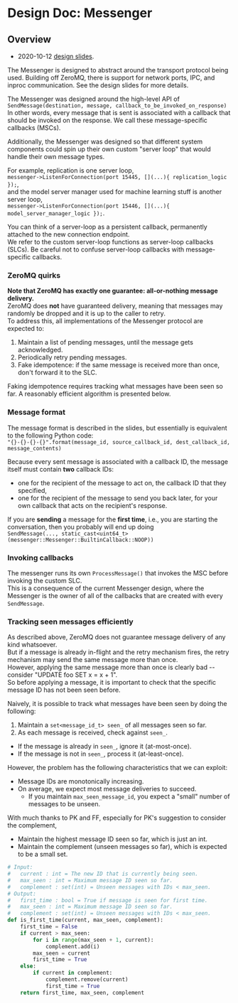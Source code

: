 # Design Doc: Messenger

## Overview

- 2020-10-12 [design slides](https://drive.google.com/file/d/1RQSPKAsLvxcQ-hwpG8FOOVp8rFlVYXJN/).

The Messenger is designed to abstract around the transport protocol being used.
Building off ZeroMQ, there is support for network ports, IPC, and inproc communication.
See the design slides for more details.

The Messenger was designed around the high-level API of  
```SendMessage(destination, message, callback_to_be_invoked_on_response)```  
In other words, every message that is sent is associated with a callback that should be invoked on the response.
We call these message-specific callbacks (MSCs).

Additionally, the Messenger was designed so that different system components could spin up their own custom "server loop" that would handle their own message types.  

For example, replication is one server loop,  
```messenger->ListenForConnection(port 15445, [](...){ replication_logic });```,    
and the model server manager used for machine learning stuff is another server loop,  
```messenger->ListenForConnection(port 15446, [](...){ model_server_manager_logic });```.

You can think of a server-loop as a persistent callback, permanently attached to the new connection endpoint.  
We refer to the custom server-loop functions as server-loop callbacks (SLCs).
Be careful not to confuse server-loop callbacks with message-specific callbacks.

### ZeroMQ quirks

**Note that ZeroMQ has exactly one guarantee: all-or-nothing message delivery.**  
ZeroMQ does **not** have guaranteed delivery, meaning that messages may randomly be dropped and it is up to the caller to retry.  
To address this, all implementations of the Messenger protocol are expected to:

1. Maintain a list of pending messages, until the message gets acknowledged.
2. Periodically retry pending messages.
3. Fake idempotence: if the same message is received more than once, don't forward it to the SLC.

Faking idempotence requires tracking what messages have been seen so far. A reasonably efficient algorithm is presented below.

### Message format

The message format is described in the slides, but essentially is equivalent to the following Python code:  
```"{}-{}-{}-{}".format(message_id, source_callback_id, dest_callback_id, message_contents)```

Because every sent message is associated with a callback ID, the message itself must contain **two** callback IDs:

- one for the recipient of the message to act on, the callback ID that they specified,
- one for the recipient of the message to send you back later, for your own callback that acts on the recipient's response.

If you are **sending** a message for the **first time**, i.e., you are starting the conversation, then you probably will end up doing    
```SendMessage(..., static_cast<uint64_t>(messenger::Messenger::BuiltinCallback::NOOP))```

### Invoking callbacks

The messenger runs its own `ProcessMessage()` that invokes the MSC before invoking the custom SLC.  
This is a consequence of the current Messenger design, where the Messenger is the owner of all of the callbacks that are created with every `SendMessage`.  

### Tracking seen messages efficiently

As described above, ZeroMQ does not guarantee message delivery of any kind whatsoever.  
But if a message is already in-flight and the retry mechanism fires, the retry mechanism may send the same message more than once.    
However, applying the same message more than once is clearly bad -- consider "UPDATE foo SET x = x + 1".  
So before applying a message, it is important to check that the specific message ID has not been seen before.

Naively, it is possible to track what messages have been seen by doing the following:

1. Maintain a `set<message_id_t> seen_` of all messages seen so far.  
2. As each message is received, check against `seen_`.
  - If the message is already in `seen_`, ignore it (at-most-once).
  - If the message is not in `seen_`, process it (at-least-once).

However, the problem has the following characteristics that we can exploit:

- Message IDs are monotonically increasing.  
- On average, we expect most message deliveries to succeed.  
  - If you maintain `max_seen_message_id`, you expect a "small" number of messages to be unseen.  

With much thanks to PK and FF, especially for PK's suggestion to consider the complement,

- Maintain the highest message ID seen so far, which is just an int.
- Maintain the complement (unseen messages so far), which is expected to be a small set.

```python
# Input:
#   current : int = The new ID that is currently being seen.
#   max_seen : int = Maximum message ID seen so far.
#   complement : set(int) = Unseen messages with IDs < max_seen.
# Output:
#   first_time : bool = True if message is seen for first time.
#   max_seen : int = Maximum message ID seen so far.
#   complement : set(int) = Unseen messages with IDs < max_seen.
def is_first_time(current, max_seen, complement):
    first_time = False
    if current > max_seen:
        for i in range(max_seen + 1, current):
            complement.add(i)
        max_seen = current
        first_time = True
    else:
        if current in complement:
            complement.remove(current)
            first_time = True
    return first_time, max_seen, complement
```
